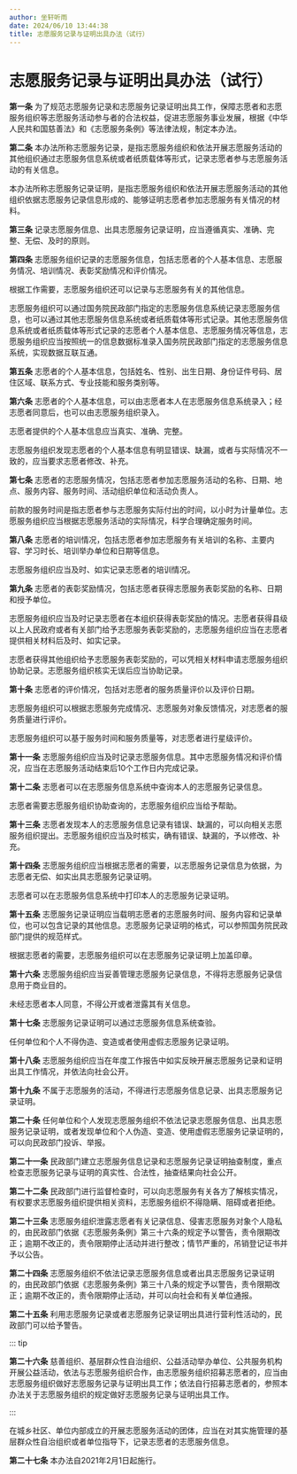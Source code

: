 ```yaml
---
author: 坐轩听雨
date: 2024/06/10 13:44:38
title: 志愿服务记录与证明出具办法（试行）
---
```


# 志愿服务记录与证明出具办法（试行）

**第一条**  为了规范志愿服务记录和志愿服务记录证明出具工作，保障志愿者和志愿服务组织等志愿服务活动参与者的合法权益，促进志愿服务事业发展，根据《中华人民共和国慈善法》和《志愿服务条例》等法律法规，制定本办法。

**第二条** 本办法所称志愿服务记录，是指志愿服务组织和依法开展志愿服务活动的其他组织通过志愿服务信息系统或者纸质载体等形式，记录志愿者参与志愿服务活动的有关信息。

本办法所称志愿服务记录证明，是指志愿服务组织和依法开展志愿服务活动的其他组织依据志愿服务记录信息形成的、能够证明志愿者参加志愿服务有关情况的材料。

**第三条** 记录志愿服务信息、出具志愿服务记录证明，应当遵循真实、准确、完整、无偿、及时的原则。

**第四条** 志愿服务组织记录的志愿服务信息，包括志愿者的个人基本信息、志愿服务情况、培训情况、表彰奖励情况和评价情况。

根据工作需要，志愿服务组织还可以记录与志愿服务有关的其他信息。

志愿服务组织可以通过国务院民政部门指定的志愿服务信息系统记录志愿服务信息，也可以通过其他志愿服务信息系统或者纸质载体等形式记录。其他志愿服务信息系统或者纸质载体等形式记录的志愿者个人基本信息、志愿服务情况等信息，志愿服务组织应当按照统一的信息数据标准录入国务院民政部门指定的志愿服务信息系统，实现数据互联互通。

**第五条**  志愿者的个人基本信息，包括姓名、性别、出生日期、身份证件号码、居住区域、联系方式、专业技能和服务类别等。

**第六条** 志愿者的个人基本信息，可以由志愿者本人在志愿服务信息系统录入；经志愿者同意后，也可以由志愿服务组织录入。

  志愿者提供的个人基本信息应当真实、准确、完整。

志愿服务组织发现志愿者的个人基本信息有明显错误、缺漏，或者与实际情况不一致的，应当要求志愿者修改、补充。

**第七条**  志愿者的志愿服务情况，包括志愿者参加志愿服务活动的名称、日期、地点、服务内容、服务时间、活动组织单位和活动负责人。

前款的服务时间是指志愿者参与志愿服务实际付出的时间，以小时为计量单位。志愿服务组织应当根据志愿服务活动的实际情况，科学合理确定服务时间。

**第八条** 志愿者的培训情况，包括志愿者参加志愿服务有关培训的名称、主要内容、学习时长、培训举办单位和日期等信息。  

志愿服务组织应当及时、如实记录志愿者的培训情况。

  **第九条** 志愿者的表彰奖励情况，包括志愿者获得志愿服务表彰奖励的名称、日期和授予单位。

志愿服务组织应当及时记录志愿者在本组织获得表彰奖励的情况。志愿者获得县级以上人民政府或者有关部门给予志愿服务表彰奖励的，志愿服务组织应当在志愿者提供相关材料后及时、如实记录。

志愿者获得其他组织给予志愿服务表彰奖励的，可以凭相关材料申请志愿服务组织协助记录。志愿服务组织核实无误后应当协助记录。

**第十条** 志愿者的评价情况，包括对志愿者的服务质量评价以及评价日期。

志愿服务组织可以根据志愿服务完成情况、志愿服务对象反馈情况，对志愿者的服务质量进行评价。

志愿服务组织可以基于服务时间和服务质量等，对志愿者进行星级评价。

**第十一条** 志愿服务组织应当及时记录志愿服务信息。其中志愿服务情况和评价情况，应当在志愿服务活动结束后10个工作日内完成记录。

**第十二条**  志愿者可以在志愿服务信息系统中查询本人的志愿服务记录信息。

志愿者需要志愿服务组织协助查询的，志愿服务组织应当给予帮助。

**第十三条**  志愿者发现本人的志愿服务信息记录有错误、缺漏的，可以向相关志愿服务组织提出。志愿服务组织应当及时核实，确有错误、缺漏的，予以修改、补充。

  **第十四条** 志愿服务组织应当根据志愿者的需要，以志愿服务记录信息为依据，为志愿者无偿、如实出具志愿服务记录证明。

  志愿者可以在志愿服务信息系统中打印本人的志愿服务记录证明。

**第十五条** 志愿服务记录证明应当载明志愿者的志愿服务时间、服务内容和记录单位，也可以包含记录的其他信息。志愿服务记录证明的格式，可以参照国务院民政部门提供的规范样式。

根据志愿者的需要，志愿服务组织可以在志愿服务记录证明上加盖印章。

  **第十六条**  志愿服务组织应当妥善管理志愿服务记录信息，不得将志愿服务记录信息用于商业目的。

未经志愿者本人同意，不得公开或者泄露其有关信息。

  **第十七条** 志愿服务记录证明可以通过志愿服务信息系统查验。

  任何单位和个人不得伪造、变造或者使用虚假志愿服务记录证明。

**第十八条** 志愿服务组织应当在年度工作报告中如实反映开展志愿服务记录和证明出具工作情况，并依法向社会公开。

**第十九条** 不属于志愿服务的活动，不得进行志愿服务信息记录、出具志愿服务记录证明。

**第二十条** 任何单位和个人发现志愿服务组织不依法记录志愿服务信息、出具志愿服务记录证明，或者发现单位和个人伪造、变造、使用虚假志愿服务记录证明的，可以向民政部门投诉、举报。

**第二十一条** 民政部门建立志愿服务信息记录和志愿服务记录证明抽查制度，重点检查志愿服务记录与证明的真实性、合法性，抽查结果向社会公开。

**第二十二条** 民政部门进行监督检查时，可以向志愿服务有关各方了解核实情况，有权要求志愿服务组织提供相关资料，志愿服务组织不得隐瞒、阻碍或者拒绝。 

**第二十三条** 志愿服务组织泄露志愿者有关记录信息、侵害志愿服务对象个人隐私的，由民政部门依据《志愿服务条例》第三十六条的规定予以警告，责令限期改正；逾期不改正的，责令限期停止活动并进行整改；情节严重的，吊销登记证书并予以公告。

**第二十四条** 志愿服务组织不依法记录志愿服务信息或者出具志愿服务记录证明的，由民政部门依据《志愿服务条例》第三十八条的规定予以警告，责令限期改正；逾期不改正的，责令限期停止活动，并可以向社会和有关单位通报。

**第二十五条** 利用志愿服务记录或者志愿服务记录证明出具进行营利性活动的，民政部门可以给予警告。

::: tip

**第二十六条**  慈善组织、基层群众性自治组织、公益活动举办单位、公共服务机构开展公益活动，依法与志愿服务组织合作，由志愿服务组织招募志愿者的，应当由志愿服务组织做好志愿服务记录与证明出具工作；依法自行招募志愿者的，参照本办法关于志愿服务组织的规定做好志愿服务记录与证明出具工作。

:::

在城乡社区、单位内部成立的开展志愿服务活动的团体，应当在对其实施管理的基层群众性自治组织或者单位指导下，记录志愿者的志愿服务信息。

**第二十七条** 本办法自2021年2月1日起施行。

 

 

 

 

 

 